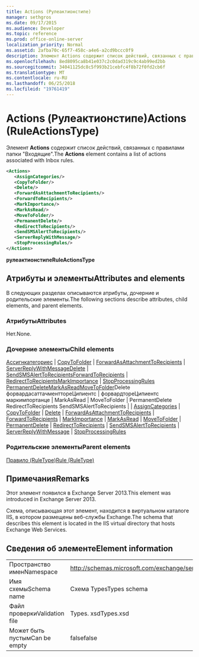 ```yaml
---
title: Actions (Рулеактионстипе)
manager: sethgros
ms.date: 09/17/2015
ms.audience: Developer
ms.topic: reference
ms.prod: office-online-server
localization_priority: Normal
ms.assetid: 2afba70c-65f7-458c-a4e6-a2cd9bccc0f9
description: Элемент Actions содержит список действий, связанных с правилами папки "Входящие".
ms.openlocfilehash: 8ed8095ca8b41e037c2c0dad319c9c4ab99ed2bb
ms.sourcegitcommit: 34041125dc8c5f993b21cebfc4f8b72f0fd2cb6f
ms.translationtype: MT
ms.contentlocale: ru-RU
ms.lasthandoff: 06/25/2018
ms.locfileid: "19761419"
---
```

# <a name="actions-ruleactionstype"></a><span data-ttu-id="3f699-103">Actions (Рулеактионстипе)</span><span class="sxs-lookup"><span data-stu-id="3f699-103">Actions (RuleActionsType)</span></span>

<span data-ttu-id="3f699-104">Элемент **Actions** содержит список действий, связанных с правилами папки "Входящие".</span><span class="sxs-lookup"><span data-stu-id="3f699-104">The **Actions** element contains a list of actions associated with Inbox rules.</span></span> 
  
```XML
<Actions>
   <AssignCategories/>
   <CopyToFolder/>
   <Delete/>
   <ForwardAsAttachmentToRecipients/>
   <ForwardToRecipients/>
   <MarkImportance/>
   <MarkAsRead/>
   <MoveToFolder/>
   <PermanentDelete/>
   <RedirectToRecipients/>
   <SendSMSAlertToRecipients/>
   <ServerReplyWithMessage/>
   <StopProcessingRules/>
</Actions>
```

 <span data-ttu-id="3f699-105">**рулеактионстипе**</span><span class="sxs-lookup"><span data-stu-id="3f699-105">**RuleActionsType**</span></span>
## <a name="attributes-and-elements"></a><span data-ttu-id="3f699-106">Атрибуты и элементы</span><span class="sxs-lookup"><span data-stu-id="3f699-106">Attributes and elements</span></span>

<span data-ttu-id="3f699-107">В следующих разделах описываются атрибуты, дочерние и родительские элементы.</span><span class="sxs-lookup"><span data-stu-id="3f699-107">The following sections describe attributes, child elements, and parent elements.</span></span>
  
### <a name="attributes"></a><span data-ttu-id="3f699-108">Атрибуты</span><span class="sxs-lookup"><span data-stu-id="3f699-108">Attributes</span></span>

<span data-ttu-id="3f699-109">Нет.</span><span class="sxs-lookup"><span data-stu-id="3f699-109">None.</span></span>
  
### <a name="child-elements"></a><span data-ttu-id="3f699-110">Дочерние элементы</span><span class="sxs-lookup"><span data-stu-id="3f699-110">Child elements</span></span>

<span data-ttu-id="3f699-111">[Ассигнкатегориес](assigncategories.md) | [CopyToFolder](copytofolder.md) | [ForwardAsAttachmentToRecipients](forwardasattachmenttorecipients.md) | [ServerReplyWithMessage](serverreplywithmessage.md)[Delete](delete.md) | [SendSMSAlertToRecipients](sendsmsalerttorecipients.md)[ForwardToRecipients](forwardtorecipients.md) | [RedirectToRecipients](redirecttorecipients.md)[MarkImportance](markimportance.md) | [StopProcessingRules](stopprocessingrules.md) [PermanentDelete](permanentdelete.md)[MarkAsRead](markasread.md)[MoveToFolder](movetofolder.md)Delete форвардасаттачменттореЦипиентс | форвардтореЦипиентс маркимпортанце | MarkAsRead | MoveToFolder | PermanentDelete RedirectToRecipients SendSMSAlertToRecipients |  | </span><span class="sxs-lookup"><span data-stu-id="3f699-111">[AssignCategories](assigncategories.md) | [CopyToFolder](copytofolder.md) | [Delete](delete.md) | [ForwardAsAttachmentToRecipients](forwardasattachmenttorecipients.md) | [ForwardToRecipients](forwardtorecipients.md) | [MarkImportance](markimportance.md) | [MarkAsRead](markasread.md) | [MoveToFolder](movetofolder.md) | [PermanentDelete](permanentdelete.md) | [RedirectToRecipients](redirecttorecipients.md) | [SendSMSAlertToRecipients](sendsmsalerttorecipients.md) | [ServerReplyWithMessage](serverreplywithmessage.md) | [StopProcessingRules](stopprocessingrules.md)</span></span>
  
### <a name="parent-elements"></a><span data-ttu-id="3f699-112">Родительские элементы</span><span class="sxs-lookup"><span data-stu-id="3f699-112">Parent elements</span></span>

[<span data-ttu-id="3f699-113">Правило (RuleType)</span><span class="sxs-lookup"><span data-stu-id="3f699-113">Rule (RuleType)</span></span>](rule-ruletype.md)
  
## <a name="remarks"></a><span data-ttu-id="3f699-114">Примечания</span><span class="sxs-lookup"><span data-stu-id="3f699-114">Remarks</span></span>

<span data-ttu-id="3f699-115">Этот элемент появился в Exchange Server 2013.</span><span class="sxs-lookup"><span data-stu-id="3f699-115">This element was introduced in Exchange Server 2013.</span></span>
  
<span data-ttu-id="3f699-116">Схема, описывающая этот элемент, находится в виртуальном каталоге IIS, в котором размещены веб-службы Exchange.</span><span class="sxs-lookup"><span data-stu-id="3f699-116">The schema that describes this element is located in the IIS virtual directory that hosts Exchange Web Services.</span></span>
  
## <a name="element-information"></a><span data-ttu-id="3f699-117">Сведения об элементе</span><span class="sxs-lookup"><span data-stu-id="3f699-117">Element information</span></span>

|||
|:-----|:-----|
|<span data-ttu-id="3f699-118">Пространство имен</span><span class="sxs-lookup"><span data-stu-id="3f699-118">Namespace</span></span>  <br/> |http://schemas.microsoft.com/exchange/services/2006/types  <br/> |
|<span data-ttu-id="3f699-119">Имя схемы</span><span class="sxs-lookup"><span data-stu-id="3f699-119">Schema name</span></span>  <br/> |<span data-ttu-id="3f699-120">Схема Types</span><span class="sxs-lookup"><span data-stu-id="3f699-120">Types schema</span></span>  <br/> |
|<span data-ttu-id="3f699-121">Файл проверки</span><span class="sxs-lookup"><span data-stu-id="3f699-121">Validation file</span></span>  <br/> |<span data-ttu-id="3f699-122">Types. xsd</span><span class="sxs-lookup"><span data-stu-id="3f699-122">Types.xsd</span></span>  <br/> |
|<span data-ttu-id="3f699-123">Может быть пустым</span><span class="sxs-lookup"><span data-stu-id="3f699-123">Can be empty</span></span>  <br/> |<span data-ttu-id="3f699-124">false</span><span class="sxs-lookup"><span data-stu-id="3f699-124">false</span></span>  <br/> |
   

